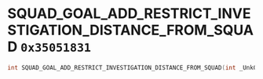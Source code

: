 # SQUAD_GOAL_ADD_RESTRICT_INVESTIGATION_DISTANCE_FROM_SQUAD `0x35051831`

```cpp
int SQUAD_GOAL_ADD_RESTRICT_INVESTIGATION_DISTANCE_FROM_SQUAD(int _Unk0, int _Unk1, int _Unk2);
```